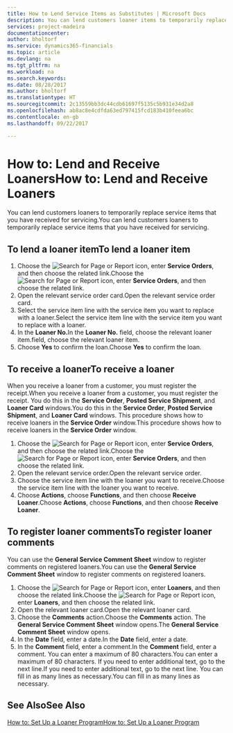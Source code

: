 ```yaml
---
title: How to Lend Service Items as Substitutes | Microsoft Docs
description: You can lend customers loaner items to temporarily replace service items that you have received for servicing.
services: project-madeira
documentationcenter: 
author: bholtorf
ms.service: dynamics365-financials
ms.topic: article
ms.devlang: na
ms.tgt_pltfrm: na
ms.workload: na
ms.search.keywords: 
ms.date: 08/28/2017
ms.author: bholtorf
ms.translationtype: HT
ms.sourcegitcommit: 2c13559bb3dc44cdb61697f5135c5b931e34d2a8
ms.openlocfilehash: ab8ac8e4cdfda63ed797415fcd183b410feea6bc
ms.contentlocale: en-gb
ms.lasthandoff: 09/22/2017

---
```

# <a name="how-to-lend-and-receive-loaners"></a><span data-ttu-id="835ef-103">How to: Lend and Receive Loaners</span><span class="sxs-lookup"><span data-stu-id="835ef-103">How to: Lend and Receive Loaners</span></span>
<span data-ttu-id="835ef-104">You can lend customers loaners to temporarily replace service items that you have received for servicing.</span><span class="sxs-lookup"><span data-stu-id="835ef-104">You can lend customers loaners to temporarily replace service items that you have received for servicing.</span></span>  
  
## <a name="to-lend-a-loaner-item"></a><span data-ttu-id="835ef-105">To lend a loaner item</span><span class="sxs-lookup"><span data-stu-id="835ef-105">To lend a loaner item</span></span>    
1. <span data-ttu-id="835ef-106">Choose the ![Search for Page or Report](media/ui-search/search_small.png "Search for Page or Report icon") icon, enter **Service Orders**, and then choose the related link.</span><span class="sxs-lookup"><span data-stu-id="835ef-106">Choose the ![Search for Page or Report](media/ui-search/search_small.png "Search for Page or Report icon") icon, enter **Service Orders**, and then choose the related link.</span></span>  
2. <span data-ttu-id="835ef-107">Open the relevant service order card.</span><span class="sxs-lookup"><span data-stu-id="835ef-107">Open the relevant service order card.</span></span>  
3. <span data-ttu-id="835ef-108">Select the service item line with the service item you want to replace with a loaner.</span><span class="sxs-lookup"><span data-stu-id="835ef-108">Select the service item line with the service item you want to replace with a loaner.</span></span>  
4. <span data-ttu-id="835ef-109">In the **Loaner No.**</span><span class="sxs-lookup"><span data-stu-id="835ef-109">In the **Loaner No.**</span></span> <span data-ttu-id="835ef-110">field, choose the relevant loaner item.</span><span class="sxs-lookup"><span data-stu-id="835ef-110">field, choose the relevant loaner item.</span></span>  
5. <span data-ttu-id="835ef-111">Choose **Yes** to confirm the loan.</span><span class="sxs-lookup"><span data-stu-id="835ef-111">Choose **Yes** to confirm the loan.</span></span>  

## <a name="to-receive-a-loaner"></a><span data-ttu-id="835ef-112">To receive a loaner</span><span class="sxs-lookup"><span data-stu-id="835ef-112">To receive a loaner</span></span>  
<span data-ttu-id="835ef-113">When you receive a loaner from a customer, you must register the receipt.</span><span class="sxs-lookup"><span data-stu-id="835ef-113">When you receive a loaner from a customer, you must register the receipt.</span></span> <span data-ttu-id="835ef-114">You do this in the **Service Order**, **Posted Service Shipment**, and **Loaner Card** windows.</span><span class="sxs-lookup"><span data-stu-id="835ef-114">You do this in the **Service Order**, **Posted Service Shipment**, and **Loaner Card** windows.</span></span> <span data-ttu-id="835ef-115">This procedure shows how to receive loaners in the **Service Order** window.</span><span class="sxs-lookup"><span data-stu-id="835ef-115">This procedure shows how to receive loaners in the **Service Order** window.</span></span>  
  
1. <span data-ttu-id="835ef-116">Choose the ![Search for Page or Report](media/ui-search/search_small.png "Search for Page or Report icon") icon, enter **Service Orders**, and then choose the related link.</span><span class="sxs-lookup"><span data-stu-id="835ef-116">Choose the ![Search for Page or Report](media/ui-search/search_small.png "Search for Page or Report icon") icon, enter **Service Orders**, and then choose the related link.</span></span>  
2. <span data-ttu-id="835ef-117">Open the relevant service order.</span><span class="sxs-lookup"><span data-stu-id="835ef-117">Open the relevant service order.</span></span>  
3. <span data-ttu-id="835ef-118">Choose the service item line with the loaner you want to receive.</span><span class="sxs-lookup"><span data-stu-id="835ef-118">Choose the service item line with the loaner you want to receive.</span></span>  
4. <span data-ttu-id="835ef-119">Choose **Actions**, choose **Functions**, and then choose **Receive Loaner**.</span><span class="sxs-lookup"><span data-stu-id="835ef-119">Choose **Actions**, choose **Functions**, and then choose **Receive Loaner**.</span></span>  

## <a name="to-register-loaner-comments"></a><span data-ttu-id="835ef-120">To register loaner comments</span><span class="sxs-lookup"><span data-stu-id="835ef-120">To register loaner comments</span></span>  
<span data-ttu-id="835ef-121">You can use the **General Service Comment Sheet** window to register comments on registered loaners.</span><span class="sxs-lookup"><span data-stu-id="835ef-121">You can use the **General Service Comment Sheet** window to register comments on registered loaners.</span></span>  
  
1. <span data-ttu-id="835ef-122">Choose the ![Search for Page or Report](media/ui-search/search_small.png "Search for Page or Report icon") icon, enter **Loaners**, and then choose the related link.</span><span class="sxs-lookup"><span data-stu-id="835ef-122">Choose the ![Search for Page or Report](media/ui-search/search_small.png "Search for Page or Report icon") icon, enter **Loaners**, and then choose the related link.</span></span>  
2. <span data-ttu-id="835ef-123">Open the relevant loaner card.</span><span class="sxs-lookup"><span data-stu-id="835ef-123">Open the relevant loaner card.</span></span>  
3. <span data-ttu-id="835ef-124">Choose the **Comments** action.</span><span class="sxs-lookup"><span data-stu-id="835ef-124">Choose the **Comments** action.</span></span> <span data-ttu-id="835ef-125">The **General Service Comment Sheet** window opens.</span><span class="sxs-lookup"><span data-stu-id="835ef-125">The **General Service Comment Sheet** window opens.</span></span>  
4. <span data-ttu-id="835ef-126">In the **Date** field, enter a date.</span><span class="sxs-lookup"><span data-stu-id="835ef-126">In the **Date** field, enter a date.</span></span>  
5. <span data-ttu-id="835ef-127">In the **Comment** field, enter a comment.</span><span class="sxs-lookup"><span data-stu-id="835ef-127">In the **Comment** field, enter a comment.</span></span> <span data-ttu-id="835ef-128">You can enter a maximum of 80 characters.</span><span class="sxs-lookup"><span data-stu-id="835ef-128">You can enter a maximum of 80 characters.</span></span> <span data-ttu-id="835ef-129">If you need to enter additional text, go to the next line.</span><span class="sxs-lookup"><span data-stu-id="835ef-129">If you need to enter additional text, go to the next line.</span></span> <span data-ttu-id="835ef-130">You can fill in as many lines as necessary.</span><span class="sxs-lookup"><span data-stu-id="835ef-130">You can fill in as many lines as necessary.</span></span>  
  
## <a name="see-also"></a><span data-ttu-id="835ef-131">See Also</span><span class="sxs-lookup"><span data-stu-id="835ef-131">See Also</span></span>  
[<span data-ttu-id="835ef-132">How to: Set Up a Loaner Program</span><span class="sxs-lookup"><span data-stu-id="835ef-132">How to: Set Up a Loaner Program</span></span>](service-how-setup-loaner-program.md)   

